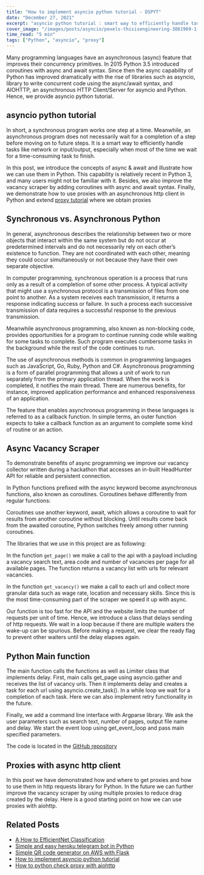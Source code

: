 ```yaml
---
title: "How to implement asyncio python tutorial - DSPYT"
date: "December 27, 2021"
excerpt: "asyncio python tutorial : smart way to efficiently handle tasks like network or input/output, especially for a time-consuming task to finish"
cover_image: "/images/posts/asyncio/pexels-thisisengineering-3861969-1-e1629301351687.jpg"
time_read: "5 min"
tags: ["Python", "asyncio", "proxy"]
---
```


Many programming languages have an asynchronous (async) feature that improves their concurrency primitives. In 2015 Python 3.5 introduced coroutines with async and await syntax. Since then the async capability of Python has improved dramatically with the rise of libraries such as asyncio, library to write concurrent code using the async/await syntax, and AIOHTTP, an asynchronous HTTP Client/Server for asyncio and Python. Hence, we provide asyncio python tutorial.

## asyncio python tutorial

In short, a synchronous program works one step at a time. Meanwhile, an asynchronous program does not necessarily wait for a completion of a step before moving on to future steps. It is a smart way to efficiently handle tasks like network or input/output, especially when most of the time we wait for a time-consuming task to finish.

In this post, we introduce the concepts of async & await and illustrate how we can use them in Python. This capability is relatively recent in Python 3, and many users might not be familiar with it. Besides, we also improve the vacancy scraper by adding coroutines with async and await syntax. Finally, we demonstrate how to use proxies with an asynchronous http client in Python and extend [proxy tutorial](https://dspyt.com/easy-proxy-scraper-and-proxy-usage-in-python) where we obtain proxies

## Synchronous vs. Asynchronous Python

In general, asynchronous describes the relationship between two or more objects that interact within the same system but do not occur at predetermined intervals and do not necessarily rely on each other’s existence to function. They are not coordinated with each other, meaning they could occur simultaneously or not because they have their own separate objective.

In computer programming, synchronous operation is a process that runs only as a result of a completion of some other process. A typical activity that might use a synchronous protocol is a transmission of files from one point to another. As a system receives each transmission, it returns a response indicating success or failure. In such a process each successive transmission of data requires a successful response to the previous transmission.

Meanwhile asynchronous programming, also known as non-blocking code, provides opportunities for a program to continue running code while waiting for some tasks to complete. Such program executes cumbersome tasks in the background while the rest of the code continues to run.

The use of asynchronous methods is common in programming languages such as JavaScript, Go, Ruby, Python and C#. Asynchronous programming is a form of parallel programming that allows a unit of work to run separately from the primary application thread. When the work is completed, it notifies the main thread. There are numerous benefits, for instance, improved application performance and enhanced responsiveness of an application.

The feature that enables asynchronous programming in these languages is referred to as a callback function. In simple terms, an outer function expects to take a callback function as an argument to complete some kind of routine or an action.

## Async Vacancy Scraper

To demonstrate benefits of async programming we improve our vacancy collector written during a hackathon that accesses an in-built HeadHunter API for reliable and persistent connection.

In Python functions prefixed with the async keyword become asynchronous functions, also known as coroutines. Coroutines behave differently from regular functions:

Coroutines use another keyword, await, which allows a coroutine to wait for results from another coroutine without blocking. Until results come back from the awaited coroutine, Python switches freely among other running coroutines.

The libraries that we use in this project are as following:

<script src="https://emgithub.com/embed.js?target=https%3A%2F%2Fgithub.com%2FPfed-prog%2FHeadHunter_async_parser%2Fblob%2Fmain%2Fasync_HH_parser.py%23L1-L10&style=github&showBorder=on&showLineNumbers=on&showFileMeta=on&showCopy=on"></script>

In the function <code>get_page()</code> we make a call to the api with a payload including a vacancy search text, area code and number of vacancies per page for all available pages. The function returns a vacancy list with urls for relevant vacancies.

<script src="https://emgithub.com/embed.js?target=https%3A%2F%2Fgithub.com%2FPfed-prog%2FHeadHunter_async_parser%2Fblob%2Fmain%2Fasync_HH_parser.py%23L12-L28&style=github&showBorder=on&showLineNumbers=on&showFileMeta=on&showCopy=on"></script>

In the function <code>get_vacancy()</code> we make a call to each url and collect more granular data such as wage rate, location and necessary skills. Since this is the most time-consuming part of the scraper we speed it up with async.

<script src="https://emgithub.com/embed.js?target=https%3A%2F%2Fgithub.com%2FPfed-prog%2FHeadHunter_async_parser%2Fblob%2Fmain%2Fasync_HH_parser.py%23L30-L57&style=github&showBorder=on&showLineNumbers=on&showFileMeta=on&showCopy=on"></script>

Our function is too fast for the API and the website limits the number of requests per unit of time. Hence, we introduce a class that delays sending of http requests. We wait in a loop because if there are multiple waiters the wake-up can be spurious. Before making a request, we clear the ready flag to prevent other waiters until the delay elapses again.

<script src="https://emgithub.com/embed.js?target=https%3A%2F%2Fgithub.com%2FPfed-prog%2FHeadHunter_async_parser%2Fblob%2Fmain%2Fasync_HH_parser.py%23L59-L69&style=github&showBorder=on&showLineNumbers=on&showFileMeta=on&showCopy=on"></script>

## Python Main function

The main function calls the functions as well as Limiter class that implements delay. First, main calls get_page using asyncio.gather and receives the list of vacancy urls. Then it implements delay and creates a task for each url using asyncio.create_task(). In a while loop we wait for a completion of each task. Here we can also implement retry functionality in the future.

<script src="https://emgithub.com/embed.js?target=https%3A%2F%2Fgithub.com%2FPfed-prog%2FHeadHunter_async_parser%2Fblob%2Fmain%2Fasync_HH_parser.py%23L76-L97&style=github&showBorder=on&showLineNumbers=on&showFileMeta=on&showCopy=on"></script>

Finally, we add a command line interface with Argparse library. We ask the user parameters such as search text, number of pages, output file name and delay. We start the event loop using get_event_loop and pass main specified parameters.

<script src="https://emgithub.com/embed.js?target=https%3A%2F%2Fgithub.com%2FPfed-prog%2FHeadHunter_async_parser%2Fblob%2Fmain%2Fasync_HH_parser.py%23L99-L113&style=github&showBorder=on&showLineNumbers=on&showFileMeta=on&showCopy=on"></script>

The code is located in the [GitHub repository](https://github.com/Pfed-prog/HeadHunter_async_parser)

## Proxies with async http client

In this post we have demonstrated how and where to get proxies and how to use them in http requests library for Python. In the future we can further improve the vacancy scraper by using multiple proxies to reduce drag created by the delay. Here is a good starting point on how we can use proxies with aiohttp.

<script src="https://emgithub.com/embed.js?target=https%3A%2F%2Fgithub.com%2FPfed-prog%2FHeadHunter_async_parser%2Fblob%2Fmain%2Fasync_parser.py&style=github&showBorder=on&showLineNumbers=on&showFileMeta=on&showCopy=on"></script>

## Related Posts

- [A How to EfficientNet Classification](https://dspyt.com/efficientnet-classification)
- [Simple and easy heroku telegram bot in Python](https://dspyt.com/simple-telegram-bot-in-python-hosted-easily-on-heroku)
- [Simple QR code generator on AWS with Flask](https://dspyt.com/simple-qr-code-generator-on-aws-with-flask)
- [How to implement asyncio python tutorial](https://dspyt.com/simple-asynchronous-python-webscraper-tutorial)
- [How to python check proxy with aiohttp](https://dspyt.com/easy-proxy-scraper-and-proxy-usage-in-python)
